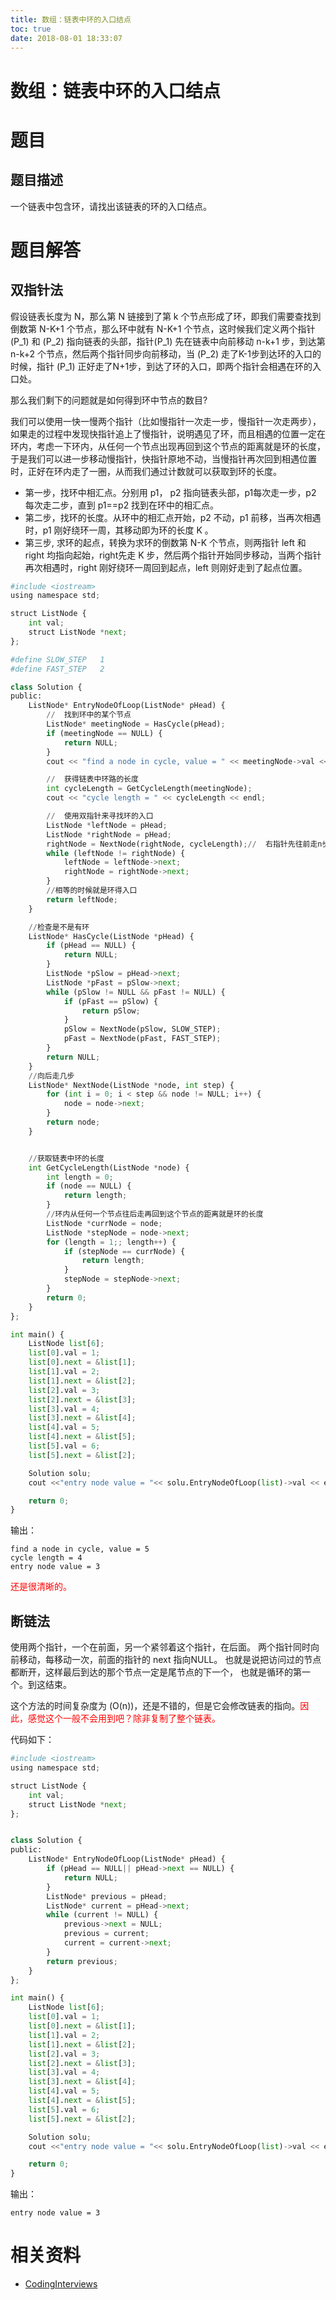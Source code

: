 ```yaml
---
title: 数组：链表中环的入口结点
toc: true
date: 2018-08-01 18:33:07
---
```

# 数组：链表中环的入口结点



# 题目


## 题目描述


一个链表中包含环，请找出该链表的环的入口结点。


# 题目解答


## 双指针法


假设链表长度为 N，那么第 N 链接到了第 k 个节点形成了环，即我们需要查找到倒数第 N-K+1 个节点，那么环中就有 N-K+1 个节点，这时候我们定义两个指针 \(P_1\) 和 \(P_2\) 指向链表的头部，指针\(P_1\) 先在链表中向前移动 n-k+1 步，到达第 n-k+2 个节点，然后两个指针同步向前移动，当 \(P_2\) 走了K-1步到达环的入口的时候，指针 \(P_1\) 正好走了N+1步，到达了环的入口，即两个指针会相遇在环的入口处。

那么我们剩下的问题就是如何得到环中节点的数目?

我们可以使用一快一慢两个指针（比如慢指针一次走一步，慢指针一次走两步），如果走的过程中发现快指针追上了慢指针，说明遇见了环，而且相遇的位置一定在环内，考虑一下环内，从任何一个节点出现再回到这个节点的距离就是环的长度，于是我们可以进一步移动慢指针，快指针原地不动，当慢指针再次回到相遇位置时，正好在环内走了一圈，从而我们通过计数就可以获取到环的长度。

- 第一步，找环中相汇点。分别用 p1， p2 指向链表头部，p1每次走一步，p2 每次走二步，直到 p1==p2 找到在环中的相汇点。
- 第二步，找环的长度。从环中的相汇点开始，p2 不动，p1 前移，当再次相遇时，p1 刚好绕环一周，其移动即为环的长度 K 。
- 第三步, 求环的起点，转换为求环的倒数第 N-K 个节点，则两指针 left 和 right 均指向起始，right先走 K 步，然后两个指针开始同步移动，当两个指针再次相遇时，right 刚好绕环一周回到起点，left 则刚好走到了起点位置。



```python
#include <iostream>
using namespace std;

struct ListNode {
    int val;
    struct ListNode *next;
};

#define SLOW_STEP   1
#define FAST_STEP   2

class Solution {
public:
    ListNode* EntryNodeOfLoop(ListNode* pHead) {
        //  找到环中的某个节点
        ListNode* meetingNode = HasCycle(pHead);
        if (meetingNode == NULL) {
            return NULL;
        }
        cout << "find a node in cycle, value = " << meetingNode->val << endl;

        //  获得链表中环路的长度
        int cycleLength = GetCycleLength(meetingNode);
        cout << "cycle length = " << cycleLength << endl;

        //  使用双指针来寻找环的入口
        ListNode *leftNode = pHead;
        ListNode *rightNode = pHead;
        rightNode = NextNode(rightNode, cycleLength);//  右指针先往前走n步
        while (leftNode != rightNode) {
            leftNode = leftNode->next;
            rightNode = rightNode->next;
        }
        //相等的时候就是环得入口
        return leftNode;
    }

    //检查是不是有环
    ListNode* HasCycle(ListNode *pHead) {
        if (pHead == NULL) {
            return NULL;
        }
        ListNode *pSlow = pHead->next;
        ListNode *pFast = pSlow->next;
        while (pSlow != NULL && pFast != NULL) {
            if (pFast == pSlow) {
                return pSlow;
            }
            pSlow = NextNode(pSlow, SLOW_STEP);
            pFast = NextNode(pFast, FAST_STEP);
        }
        return NULL;
    }
    //向后走几步
    ListNode* NextNode(ListNode *node, int step) {
        for (int i = 0; i < step && node != NULL; i++) {
            node = node->next;
        }
        return node;
    }


    //获取链表中环的长度
    int GetCycleLength(ListNode *node) {
        int length = 0;
        if (node == NULL) {
            return length;
        }
        //环内从任何一个节点往后走再回到这个节点的距离就是环的长度
        ListNode *currNode = node;
        ListNode *stepNode = node->next;
        for (length = 1;; length++) {
            if (stepNode == currNode) {
                return length;
            }
            stepNode = stepNode->next;
        }
        return 0;
    }
};

int main() {
    ListNode list[6];
    list[0].val = 1;
    list[0].next = &list[1];
    list[1].val = 2;
    list[1].next = &list[2];
    list[2].val = 3;
    list[2].next = &list[3];
    list[3].val = 4;
    list[3].next = &list[4];
    list[4].val = 5;
    list[4].next = &list[5];
    list[5].val = 6;
    list[5].next = &list[2];

    Solution solu;
    cout <<"entry node value = "<< solu.EntryNodeOfLoop(list)->val << endl;

    return 0;
}
```

输出：

```
find a node in cycle, value = 5
cycle length = 4
entry node value = 3
```

<span style="color:red;">还是很清晰的。</span>




## 断链法


使用两个指针，一个在前面，另一个紧邻着这个指针，在后面。 两个指针同时向前移动，每移动一次，前面的指针的 next 指向NULL。 也就是说把访问过的节点都断开，这样最后到达的那个节点一定是尾节点的下一个， 也就是循环的第一个。到这结束。

这个方法的时间复杂度为 \(O(n)\)，还是不错的，但是它会修改链表的指向。<span style="color:red;">因此，感觉这个一般不会用到吧？除非复制了整个链表。</span>

代码如下：


```python
#include <iostream>
using namespace std;

struct ListNode {
    int val;
    struct ListNode *next;
};


class Solution {
public:
    ListNode* EntryNodeOfLoop(ListNode* pHead) {
        if (pHead == NULL|| pHead->next == NULL) {
            return NULL;
        }
        ListNode* previous = pHead;
        ListNode* current = pHead->next;
        while (current != NULL) {
            previous->next = NULL;
            previous = current;
            current = current->next;
        }
        return previous;
    }
};

int main() {
    ListNode list[6];
    list[0].val = 1;
    list[0].next = &list[1];
    list[1].val = 2;
    list[1].next = &list[2];
    list[2].val = 3;
    list[2].next = &list[3];
    list[3].val = 4;
    list[3].next = &list[4];
    list[4].val = 5;
    list[4].next = &list[5];
    list[5].val = 6;
    list[5].next = &list[2];

    Solution solu;
    cout <<"entry node value = "<< solu.EntryNodeOfLoop(list)->val << endl;

    return 0;
}
```

输出：

```
entry node value = 3
```





# 相关资料

- [CodingInterviews](https://github.com/gatieme/CodingInterviews)
